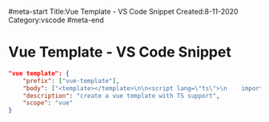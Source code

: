 #meta-start
Title:Vue Template - VS Code Snippet
Created:8-11-2020
Category:vscode
#meta-end
# Vue Template - VS Code Snippet


```json
"vue template": {
    "prefix": ["vue-template"],
    "body": ["<template></template>\n\n<script lang=\"ts\">\n    import { Component, Vue } from \"vue-property-decorator\";\n\n    @Component({})\n    export default class MyClass extends Vue { }\n</script>\n\n<style lang=\"scss\"></style>"],
    "description": "create a vue template with TS support",
    "scope": "vue"
}
```